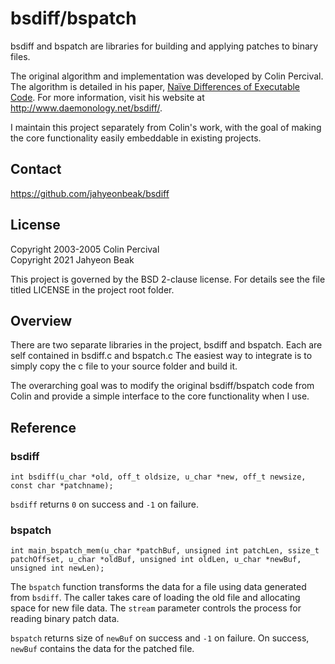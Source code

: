 bsdiff/bspatch
==============
bsdiff and bspatch are libraries for building and applying patches to binary
files.

The original algorithm and implementation was developed by Colin Percival.  The
algorithm is detailed in his paper, [Naïve Differences of Executable Code](http://www.daemonology.net/papers/bsdiff.pdf).  For more information, visit his
website at <http://www.daemonology.net/bsdiff/>.

I maintain this project separately from Colin's work, with the goal of making
the core functionality easily embeddable in existing projects.

Contact
-------
https://github.com/jahyeonbeak/bsdiff

License
-------
Copyright 2003-2005 Colin Percival  
Copyright 2021 Jahyeon Beak

This project is governed by the BSD 2-clause license. For details see the file
titled LICENSE in the project root folder.

Overview
--------
There are two separate libraries in the project, bsdiff and bspatch. Each are
self contained in bsdiff.c and bspatch.c The easiest way to integrate is to
simply copy the c file to your source folder and build it.

The overarching goal was to modify the original bsdiff/bspatch code from Colin
and provide a simple interface to the core functionality when I use.

Reference
---------
### bsdiff

	int bsdiff(u_char *old, off_t oldsize, u_char *new, off_t newsize, const char *patchname);

`bsdiff` returns `0` on success and `-1` on failure.

### bspatch

	int main_bspatch_mem(u_char *patchBuf, unsigned int patchLen, ssize_t patchOffset, u_char *oldBuf, unsigned int oldLen, u_char *newBuf, unsigned int newLen);

The `bspatch` function transforms the data for a file using data generated from
`bsdiff`. The caller takes care of loading the old file and allocating space for
new file data.  The `stream` parameter controls the process for reading binary
patch data.

`bspatch` returns size of `newBuf` on success and `-1` on failure. On success, `newBuf` contains
the data for the patched file.